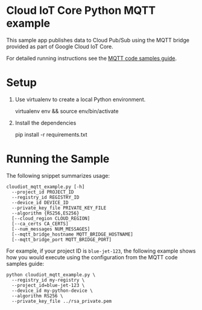 # Cloud IoT Core Python MQTT example

This sample app publishes data to Cloud Pub/Sub using the MQTT bridge provided
as part of Google Cloud IoT Core.

For detailed running instructions see the [MQTT code samples guide](https://cloud.google.com/iot/docs/protocol_bridge_guide).

# Setup

1. Use virtualenv to create a local Python environment.

    virtualenv env && source env/bin/activate

2. Install the dependencies

    pip install -r requirements.txt

# Running the Sample

The following snippet summarizes usage:

    cloudiot_mqtt_example.py [-h]
      --project_id PROJECT_ID
      --registry_id REGISTRY_ID
      --device_id DEVICE_ID
      --private_key_file PRIVATE_KEY_FILE
      --algorithm {RS256,ES256}
      [--cloud_region CLOUD_REGION]
      [--ca_certs CA_CERTS]
      [--num_messages NUM_MESSAGES]
      [--mqtt_bridge_hostname MQTT_BRIDGE_HOSTNAME]
      [--mqtt_bridge_port MQTT_BRIDGE_PORT]

For example, if your project ID is `blue-jet-123`, the following example shows
how you would execute using the configuration from the MQTT code samples guide:

    python cloudiot_mqtt_example.py \
      --registry_id my-registry \
      --project_id=blue-jet-123 \
      --device_id my-python-device \
      --algorithm RS256 \
      --private_key_file ../rsa_private.pem
